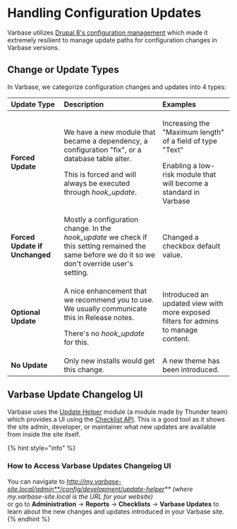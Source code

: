 # Handling Configuration Updates

Varbase utilizes [Drupal 8's configuration management](https://www.drupal.org/docs/8/configuration-management) which made it extremely resilient to manage update paths for configuration changes in Varbase versions. 

## Change or Update Types

In Varbase, we categorize configuration changes and updates into 4 types:

<table>
  <thead>
    <tr>
      <th style="text-align:left">Update Type</th>
      <th style="text-align:left">Description</th>
      <th style="text-align:left">Examples</th>
    </tr>
  </thead>
  <tbody>
    <tr>
      <td style="text-align:left"><b>Forced Update</b>
      </td>
      <td style="text-align:left">
        <p>We have a new module that became a dependency, a configuration "fix",
          or a database table alter.</p>
        <p>This is forced and will always be executed through <em>hook_update</em>.</p>
      </td>
      <td style="text-align:left">
        <p>Increasing the "Maximum length" of a field of type "Text"</p>
        <p></p>
        <p>Enabling a low-risk module that will become a standard in Varbase</p>
      </td>
    </tr>
    <tr>
      <td style="text-align:left"><b>Forced Update if Unchanged</b>
      </td>
      <td style="text-align:left">Mostly a configuration change. In the <em>hook_update</em> we check if this
        setting remained the same before we do it so we don't override user's setting.</td>
      <td
      style="text-align:left">Changed a checkbox default value.</td>
    </tr>
    <tr>
      <td style="text-align:left"><b>Optional Update</b>
      </td>
      <td style="text-align:left">
        <p>A nice enhancement that we recommend you to use. We usually communicate
          this in Release notes.</p>
        <p>There's no <em>hook_update</em> for this.</p>
      </td>
      <td style="text-align:left">Introduced an updated view with more exposed filters for admins to manage
        content.</td>
    </tr>
    <tr>
      <td style="text-align:left"><b>No Update</b>
      </td>
      <td style="text-align:left">Only new installs would get this change.</td>
      <td style="text-align:left">A new theme has been introduced.</td>
    </tr>
  </tbody>
</table>

## Varbase Update Changelog UI

Varbase uses the [Update Helper](https://www.drupal.org/project/update_helper) module \(a module made by Thunder team\) which provides a UI using the [Checklist API](https://www.drupal.org/project/checklistapi). This is a good tool as it shows the site admin, developer, or maintainer what new updates are available from inside the site itself.

{% hint style="info" %}
### How to Access Varbase Updates Changelog UI

You can navigate to _http://my.varbase-site.local/admin**/config/development/update-helper**_ _\(where my.varbase-site.local is the URL for your website\)_  
or go to **Administration** → **Reports** → **Checklists** → **Varbase Updates** to learn about the new changes and updates introduced in your Varbase site.
{% endhint %}




